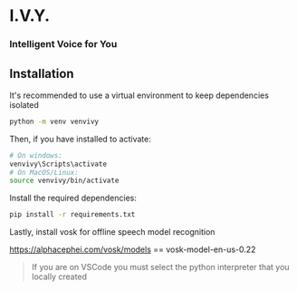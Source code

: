 # I.V.Y.

### Intelligent Voice for You

## Installation

It's recommended to use a virtual environment to keep dependencies isolated

```bash
python -m venv venvivy
```

Then, if you have installed to activate:

```bash
# On windows:
venvivy\Scripts\activate
# On MacOS/Linux:
source venvivy/bin/activate
```

Install the required dependencies:

```bash
pip install -r requirements.txt
```

Lastly, install vosk for offline speech model recognition

https://alphacephei.com/vosk/models == vosk-model-en-us-0.22

> If you are on VSCode you must select the python interpreter that you locally created
